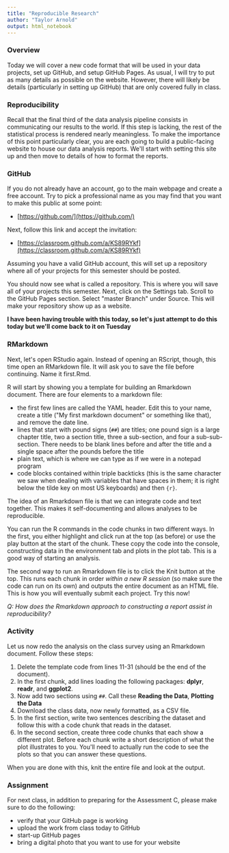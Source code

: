 ```yaml
---
title: "Reproducible Research"
author: "Taylor Arnold"
output: html_notebook
---
```




### Overview

Today we will cover a new code format that will be used in your data projects,
set up GitHub, and setup GitHub Pages. As usual, I will
try to put as many details as possible on the website. However, there
will likely be details (particularly in setting up GitHub) that are only
covered fully in class.

### Reproducibility

Recall that the final third of the data analysis pipeline consists in
communicating our results to the world. If this step is lacking, the rest of
the statistical process is rendered nearly meaningless. To make the importance
of this point particularly clear, you are each going to build a public-facing
website to house our data analysis reports. We'll start with setting this site
up and then move to details of how to format the reports.

### GitHub

If you do not already have an account, go to the main webpage and create a
free account. Try to pick a professional name as you may find that you want
to make this public at some point:

- [https://github.com/](https://github.com/)

Next, follow this link and accept the invitation:

- [https://classroom.github.com/a/KS89RYkf](https://classroom.github.com/a/KS89RYkf)

Assuming you have a valid GitHub account, this will set up a repository where
all of your projects for this semester should be posted.

You should now see what is called a repository. This is where you will save
all of your projects this semester. Next, click on the Settings tab. Scroll to
the GitHub Pages section. Select "master Branch" under Source. This will make
your repository show up as a website.

**I have been having trouble with this today, so let's just attempt to do this
today but we'll come back to it on Tuesday**

### RMarkdown

Next, let's open RStudio again. Instead of opening an RScript, though, this
time open an RMarkdown file. It will ask you to save the file before
continuing. Name it first.Rmd.

R will start by showing you a template for building an Rmarkdown document.
There are four elements to a markdown file:

- the first few lines are called the YAML header. Edit this to your name,
create a title ("My first markdown document" or something like that), and remove
the date line.
- lines that start with pound signs (`##`) are titles; one pound sign is a
large chapter title, two a section title, three a sub-section, and four a
sub-sub-section. There needs to be blank lines before and after the title and
a single space after the pounds before the title
- plain text, which is where we can type as if we were in a notepad program
- code blocks contained within triple backticks (this is the same character we
saw when dealing with variables that have spaces in them; it is right below
the tilde key on most US keyboards) and then `{r}`.

The idea of an Rmarkdown file is that we can integrate code and text together.
This makes it self-documenting and allows analyses to be reproducible.

You can run the R commands in the code chunks in two different ways. In the
first, you either highlight and click run at the top (as before) or
use the play  button at the start of the chunk. These copy the code into the
console, constructing data in the environment tab and plots in the plot tab.
This is a good way of starting an analysis.

The second way to run an Rmarkdown file is to click the Knit button at the
top. This runs each chunk in order *within a new R session* (so make sure
the code can run on its own) and outputs the entire document as an HTML file.
This is how you will eventually submit each project. Try this now!

*Q: How does the Rmarkdown approach to constructing a report assist in
reproducibility?*

### Activity

Let us now redo the analysis on the class survey using an Rmarkdown
document. Follow these steps:

1. Delete the template code from lines 11-31 (should be the end of the
document).
2. In the first chunk, add lines loading the following packages: **dplyr**,
**readr**, and **ggplot2**.
3. Now add two sections using `##`. Call these **Reading the Data**,
**Plotting the Data**
4. Download the class data, now newly formatted, as a CSV file.
5. In the first section, write two sentences describing the dataset and follow
this with a code chunk that reads in the dataset.
6. In the second section, create three code chunks that each show a different
plot. Before each chunk write a short description of what the plot illustrates
to you. You'll need to actually run the code to see the plots so that you can
answer these questions.

When you are done with this, knit the entire file and look at the output.

### Assignment

For next class, in addition to preparing for the Assessment C, please make
sure to do the following:

- verify that your GitHub page is working
- upload the work from class today to GitHub
- start-up GitHub pages
- bring a digital photo that you want to use for your website







